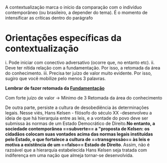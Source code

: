 A contextualização marca o início da comparação com o indivíduo contemporâneo (ou brasileiro, a depender do tema). É o momento de intensificar as críticas dentro do parágrafo

# Orientações específicas da contextualização
i.	Pode iniciar com conectivo adversativo (ocorre que, no entanto etc).
ii.	Deve ter nítida relação com a fundamentação. Por isso, a retomada da área do conhecimento.
iii.	Precisa ter juízo de valor muito evidente. Por isso, sugiro que você mobilize pelo menos 3 palavras.

**Lembrar de fazer retomada da [Fundamentação](Fundamenta%C3%A7%C3%A3o.md)**

Com forte juízo de valor -> Mínimo de 3 
Retomada da área do conhecimento

De outra parte, persiste a cultura de desobediência às determinações legais. Nesse viés, Hans Kelsen - filósofo do século XX -desenvolveu a ideia de que há hierarquia entre as leis, e a vontade do povo deve ser submissa às normas de um Estado Democrático de Direito.**No entanto, a sociedade contemporânea ==subverte== a "proposta de Kelsen: os cidadãos colocam suas vontades acima das normas legais instituídas pelo Estado, o que fortalece a cultura de ==transgressão== às leis e motiva a existência de um ==falso== Estado de Direito**. Assim, não é razoável que a hierarquia estabelecida Hans Kelsen seja tratada com indiferença em uma nação que almeja tornar-se desenvolvida.